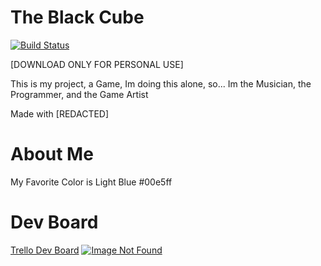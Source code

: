 # The Black Cube
[![Build Status](https://travis-ci.org/Josh012422/The-Black-Cube.svg?branch=master)](https://travis-ci.org/Josh012422/The-Black-Cube)

[DOWNLOAD ONLY FOR PERSONAL USE]

This is my project, a Game, Im doing this alone, so... Im the Musician, the Programmer, and the Game Artist

Made with [REDACTED]

# About Me 
My Favorite Color is Light Blue #00e5ff

# Dev Board
[Trello Dev Board](https://trello.com/b/CxcA2e4f) 
[![Image Not Found](https://d2k1ftgv7pobq7.cloudfront.net/meta/u/res/images/brand-assets/Logos/0099ec3754bf473d2bbf317204ab6fea/trello-logo-blue.png)](https://trello.com/b/CxcA2e4f)
